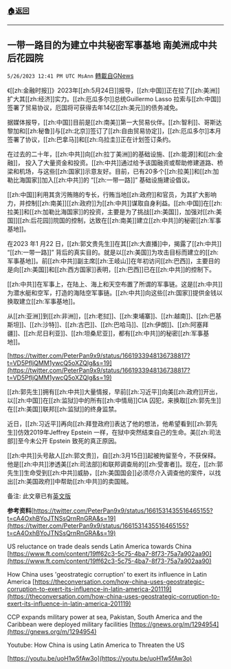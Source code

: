 ###  [:house:返回](README.md)
---


## 一带一路目的为建立中共秘密军事基地    南美洲成中共后花园院
`5/26/2023 12:41 PM UTC MsAnn` [轉載自GNews](https://gnews.org/articles/1333370)

《[[zh:金融时报]]》2023年[[zh:5月24日]]报导，[[zh:中国]]正在拉了[[zh:美洲]]扩大其[[zh:经济]]实力。[[zh:厄瓜多尔]]总统Guillermo Lasso 拉索与[[zh:中国]]签署了贸易协议，厄国将可获得去年14亿[[zh:美元]]的债务减免。

据媒体报导，[[zh:中国]]目前是[[zh:南美]]第一大贸易伙伴。[[zh:智利]]、哥斯达黎加和[[zh:秘鲁]]与[[zh:北京]]签订了[[zh:自由贸易协定]]，[[zh:厄瓜多尔]]本月签署了协议，[[zh:巴拿马]]和[[zh:乌拉圭]]正在计划签订条约。

在过去的二十年，[[zh:中共]]向[[zh:拉丁美洲]]的基础设施、[[zh:能源]]和[[zh:金融]]， 投入了大量资金和投资。[[zh:中共]]通过给予该国融资或帮助修建道路、桥梁和机场，与这些[[zh:国家]]示意友好。目前，已有20多个[[zh:拉美]]和[[zh:加勒比海国家]]加入[[zh:中共]]的 “[[zh:一带一路]]” 基础设施建设倡议。

[[zh:中国]]利用其贪污贿赂的专长，行贿当地[[zh:政府]]和官员，为其扩大影响力，并控制[[zh:南美]][[zh:政府]]为[[zh:中共]]谋取自身利益。[[zh:中国]]在[[zh:拉美]]和[[zh:加勒比海国家]]的投资，主要是为了挑战[[zh:美国]]，加强对[[zh:美国]][[zh:后花园]]院国的控制，达致在[[zh:南美]]建立[[zh:中共]]的秘密[[zh:军事基地]]。

在2023 年1 月22 日，[[zh:郭文贵先生]]在其[[zh:大直播]]中，揭露了[[zh:中共]] “[[zh:一带一路]]” 背后的真实目的。就是以[[zh:美国]]为攻击目标而建立的[[zh:军事基地]]。前[[zh:中共]]副主席[[zh:王岐山]]在年初访问[[zh:巴西]]，主要目的是向[[zh:美国]]和[[zh:西方国家]]表明，[[zh:巴西]]已在[[zh:中共]]的控制下。

[[zh:中共]]在军事上，在陆上、海上和天空布置了所谓的军事链。这是[[zh:中共]]为潜水艇和空军，打造的海陆空军事链。[[zh:中共]]向这些[[zh:国家]]提供金钱以换取建立[[zh:军事基地]]。

从[[zh:亚洲]]到[[zh:非洲]]，[[zh:老挝]]、[[zh:柬埔寨]]、[[zh:越南]]、[[zh:巴基斯坦]]、[[zh:沙特]]、[[zh:古巴]]、[[zh:巴哈马]]、[[zh:伊朗]]、[[zh:阿塞拜疆]]、[[zh:尼日利亚]]、[[zh:坦桑尼亚]]，都有[[zh:中共]]的秘密[[zh:军事基地]]。

 [https://twitter.com/PeterPan9x9/status/1661933948136738817?t=VD5PfljQMM1ywcQ5oXZQlg&s=19](https://twitter.com/PeterPan9x9/status/1661933948136738817?t=VD5PfljQMM1ywcQ5oXZQlg&s=19)

[[zh:郭先生]]拥有[[zh:中共]]大量情报，早前[[zh:习近平]]向美[[zh:政府]]开出， 以[[zh:中国]]在[[zh:监狱]]中的所有[[zh:中情局]]CIA 囚犯，来换取[[zh:郭先生]]在[[zh:美国]]联邦[[zh:监狱]]的终身监禁。

近日，[[zh:习近平]]再向[[zh:拜登政府]]表达了他的想法，他希望看到[[zh:郭先生]]仿效2019年Jeffrey Epstein 一样，在狱中突然结束自己的生命。美[[zh:司法部]]至今未公开 Epstein 致死的真正原因。

[[zh:中共]]头号敌人[[zh:郭文贵]]，自[[zh:3月15日]]起被拘留至今，不获保释。他是[[zh:中共]]渗透美[[zh:司法部]]和联邦调查局的[[zh:受害者]]。现在，[[zh:郭先生]]生命受到[[zh:中共]]威胁，[[zh:美国国会]]必须尽介入调查他的案件，以找出[[zh:美国政府]]中帮助[[zh:中共]]的卖国贼。

备注: 此文章已有[英文版](https://gnews.org/t/FoWCDJW)

**参考资料**[https://twitter.com/PeterPan9x9/status/1661531435516465155?t=cA4OxhBYoJTNSsQrnRnGRA&s=19](https://twitter.com/PeterPan9x9/status/1661531435516465155?t=cA4OxhBYoJTNSsQrnRnGRA&s=19)

US reluctance on trade deals sends Latin America towards China [https://www.ft.com/content/19ff62c3-5c75-4ba7-8f73-75a7a902aa90](https://www.ft.com/content/19ff62c3-5c75-4ba7-8f73-75a7a902aa90)

How China uses 'geostrategic corruption' to exert its influence in Latin America [https://theconversation.com/how-china-uses-geostrategic-corruption-to-exert-its-influence-in-latin-america-201119](https://theconversation.com/how-china-uses-geostrategic-corruption-to-exert-its-influence-in-latin-america-201119)

CCP expands military power at sea, Pakistan, South America and the Caribbean were deployed military facilities [https://gnews.org/m/1294954](https://gnews.org/m/1294954)

Youtube: How China is using Latin America to Threaten the US

[https://youtu.be/uoH1w5fAw3o](https://youtu.be/uoH1w5fAw3o)
